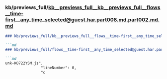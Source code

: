 ### kb/previews_full/kb__previews_full__kb__previews_full__flows__time-first__any_time_selected@guest.har.part008.md.part002.md.md

```md
### kb/previews_full/kb__previews_full__flows__time-first__any_time_selected@guest.har.part008.md.part002.md

```md
### kb/previews_full/flows__time-first__any_time_selected@guest.har.part008.md (part 002)

```md
unk-KO722YSM.js",
                "lineNumber": 0,
                "c
```

```

```

```
